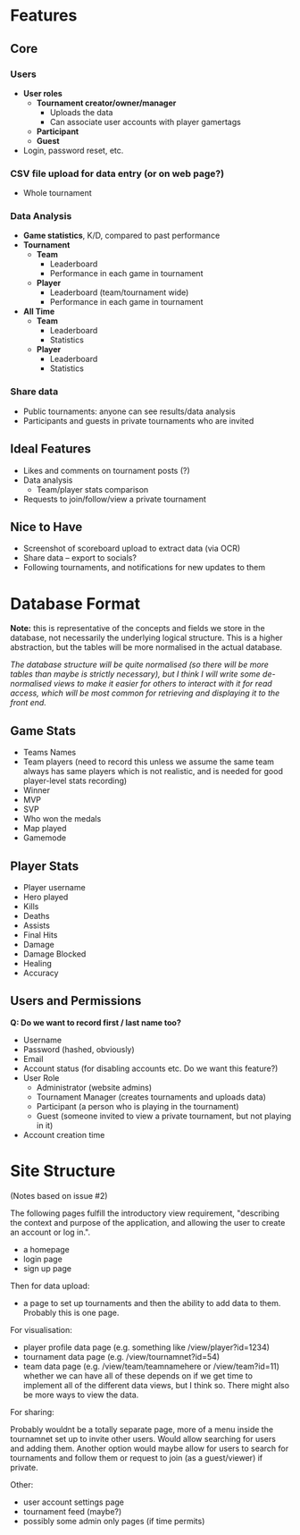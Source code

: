 # Features

## Core

### Users
- **User roles**
  - **Tournament creator/owner/manager**
    - Uploads the data
    - Can associate user accounts with player gamertags
  - **Participant**
  - **Guest**
- Login, password reset, etc.

### CSV file upload for data entry (or on web page?)
- Whole tournament

### Data Analysis
- **Game statistics**, K/D, compared to past performance
- **Tournament**
  - **Team**
    - Leaderboard
    - Performance in each game in tournament
  - **Player**
    - Leaderboard (team/tournament wide)
    - Performance in each game in tournament
- **All Time**
  - **Team**
    - Leaderboard
    - Statistics
  - **Player**
    - Leaderboard
    - Statistics

### Share data
- Public tournaments: anyone can see results/data analysis
- Participants and guests in private tournaments who are invited

## Ideal Features
- Likes and comments on tournament posts (?)
- Data analysis
  - Team/player stats comparison
- Requests to join/follow/view a private tournament

## Nice to Have
- Screenshot of scoreboard upload to extract data (via OCR)
- Share data – export to socials?
- Following tournaments, and notifications for new updates to them

# Database Format

**Note:** this is representative of the concepts and fields we store in the database, not necessarily the underlying logical structure. This is a higher abstraction, but the tables will be more normalised in the actual database.

_The database structure will be quite normalised (so there will be more tables than maybe is strictly necessary), but I think I will write some de-normalised views to make it easier for others to interact with it for read access, which will be most common for retrieving and displaying it to the front end._  

## Game Stats
- Teams Names
- Team players (need to record this unless we assume the same team always has same players which is not realistic, and is needed for good player-level stats recording)
- Winner
- MVP
- SVP
- Who won the medals
- Map played
- Gamemode

## Player Stats
- Player username
- Hero played
- Kills
- Deaths
- Assists
- Final Hits
- Damage
- Damage Blocked
- Healing
- Accuracy

## Users and Permissions

**Q: Do we want to record first / last name too?**

- Username
- Password (hashed, obviously)
- Email
- Account status (for disabling accounts etc. Do we want this feature?)
- User Role
  - Administrator (website admins)
  - Tournament Manager (creates tournaments and uploads data)
  - Participant (a person who is playing in the tournament)
  - Guest (someone invited to view a private tournament, but not playing in it)
- Account creation time


# Site Structure
(Notes based on issue #2)

The following pages fulfill the introductory view requirement, "describing the context and purpose of the application, and allowing the user to create an account or log in.".

- a homepage
- login page
- sign up page

Then for data upload:
- a page to set up tournaments and then the ability to add data to them. Probably this is one page.

For visualisation:
- player profile data page (e.g. something like /view/player?id=1234)
- tournament data page (e.g. /view/tournamnet?id=54)
- team data page (e.g. /view/team/teamnamehere or /view/team?id=11)
whether we can have all of these depends on if we get time to implement all of the different data views, but I think so. There might also be more ways to view the data.

For sharing:

Probably wouldnt be a totally separate page, more of a menu inside the tournamnet set up to invite other users. Would allow searching for users and adding them.
Another option would maybe allow for users to search for tournaments and follow them or request to join (as a guest/viewer) if private.

Other:

- user account settings page
- tournament feed (maybe?)
- possibly some admin only pages (if time permits)
